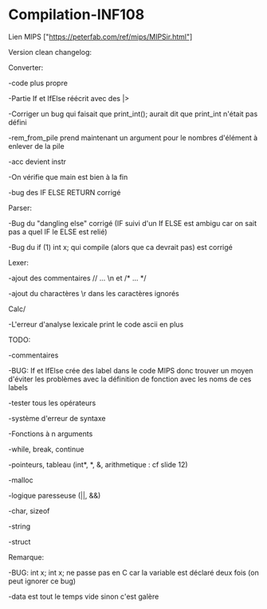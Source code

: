 # Compilation-INF108

Lien MIPS ["https://peterfab.com/ref/mips/MIPSir.html"]

Version clean changelog:

Converter:

-code plus propre

-Partie If et IfElse réécrit avec des |>

-Corriger un bug qui faisait que print_int(); aurait dit que print_int n'était pas défini

-rem_from_pile prend maintenant un argument pour le nombres d'élément à enlever de la pile

-acc devient instr

-On vérifie que main est bien à la fin

-bug des IF ELSE RETURN corrigé

Parser:

-Bug du "dangling else" corrigé (IF suivi d'un If ELSE est ambigu car on sait pas a quel IF le ELSE est relié)

-Bug du if (1) int x; qui compile (alors que ca devrait pas) est corrigé

Lexer:

-ajout des commentaires // ... \n et /* ... */

-ajout du charactères \r dans les caractères ignorés

Calc/

-L'erreur d'analyse lexicale print le code ascii en plus

TODO:

-commentaires

-BUG: If et IfElse crée des label dans le code MIPS donc trouver un moyen d'éviter les problèmes avec la définition de fonction avec les noms de ces labels

-tester tous les opérateurs

-système d'erreur de syntaxe

-Fonctions à n arguments

-while, break, continue

-pointeurs, tableau (int*, *, &, arithmetique : cf slide 12)

-malloc

-logique paresseuse (||, &&)

-char, sizeof

-string

-struct


Remarque:

-BUG: int x; int x; ne passe pas en C car la variable est déclaré deux fois (on peut ignorer ce bug)

-data est tout le temps vide sinon c'est galère
